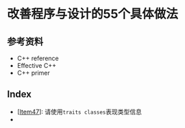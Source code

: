 # 改善程序与设计的55个具体做法 

## 参考资料

* C++ reference
* Effective C++
* C++ primer

  

 

## Index





* [[Item47](EffectiveC++/Item47.cpp)]: 请使用`traits classes`表现类型信息
* 

